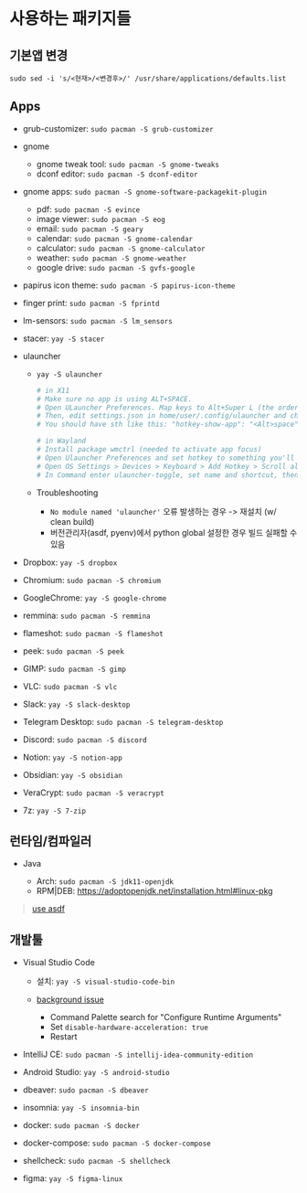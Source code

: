 # 사용하는 패키지들

## 기본앱 변경

`sudo sed -i 's/<현재>/<변경후>/' /usr/share/applications/defaults.list`

## Apps

- grub-customizer: `sudo pacman -S grub-customizer`

- gnome

  - gnome tweak tool: `sudo pacman -S gnome-tweaks`
  - dconf editor: `sudo pacman -S dconf-editor`

- gnome apps: `sudo pacman -S gnome-software-packagekit-plugin`

  - pdf: `sudo pacman -S evince`
  - image viewer: `sudo pacman -S eog`
  - email: `sudo pacman -S geary`
  - calendar: `sudo pacman -S gnome-calendar`
  - calculator: `sudo pacman -S gnome-calculator`
  - weather: `sudo pacman -S gnome-weather`
  - google drive: `sudo pacman -S gvfs-google`

- papirus icon theme: `sudo pacman -S papirus-icon-theme`

- finger print: `sudo pacman -S fprintd`

- lm-sensors: `sudo pacman -S lm_sensors`

- stacer: `yay -S stacer`

- ulauncher

  - `yay -S ulauncher`

    ```sh
    # in X11
    # Make sure no app is using ALT+SPACE.
    # Open ULauncher Preferences. Map keys to Alt+Super L (the order is important) and exit ULauncher.
    # Then, edit settings.json in home/user/.config/ulauncher and change Super L to space.
    # You should have sth like this: "hotkey-show-app": "<Alt>space". Save & launch ULauncher.

    # in Wayland
    # Install package wmctrl (needed to activate app focus)
    # Open Ulauncher Preferences and set hotkey to something you'll never use
    # Open OS Settings > Devices > Keyboard > Add Hotkey > Scroll all the way down > Click +
    # In Command enter ulauncher-toggle, set name and shortcut, then click Add
    ```

  - Troubleshooting

    - `No module named 'ulauncher'` 오류 발생하는 경우 -> 재설치 (w/ clean build)
    - 버전관리자(asdf, pyenv)에서 python global 설정한 경우 빌드 실패할 수 있음

- Dropbox: `yay -S dropbox`

- Chromium: `sudo pacman -S chromium`

- GoogleChrome: `yay -S google-chrome`

- remmina: `sudo pacman -S remmina`

- flameshot: `sudo pacman -S flameshot`

- peek: `sudo pacman -S peek`

- GIMP: `sudo pacman -S gimp`

- VLC: `sudo pacman -S vlc`

- Slack: `yay -S slack-desktop`

- Telegram Desktop: `sudo pacman -S telegram-desktop`

- Discord: `sudo pacman -S discord`

- Notion: `yay -S notion-app`

- Obsidian: `yay -S obsidian`

- VeraCrypt: `sudo pacman -S veracrypt`

- 7z: `yay -S 7-zip`

## 런타임/컴파일러

- Java

  - Arch: `sudo pacman -S jdk11-openjdk`
  - RPM|DEB: <https://adoptopenjdk.net/installation.html#linux-pkg>

> [use asdf](../README.md#asdf)

## 개발툴

- Visual Studio Code

  - 설치: `yay -S visual-studio-code-bin`

  - [background issue](https://github.com/microsoft/vscode/issues/85452)
    - Command Palette search for "Configure Runtime Arguments"
    - Set `disable-hardware-acceleration: true`
    - Restart

- IntelliJ CE: `sudo pacman -S intellij-idea-community-edition`

- Android Studio: `yay -S android-studio`

- dbeaver: `sudo pacman -S dbeaver`

- insomnia: `yay -S insomnia-bin`

- docker: `sudo pacman -S docker`

- docker-compose: `sudo pacman -S docker-compose`

- shellcheck: `sudo pacman -S shellcheck`

- figma: `yay -S figma-linux`
